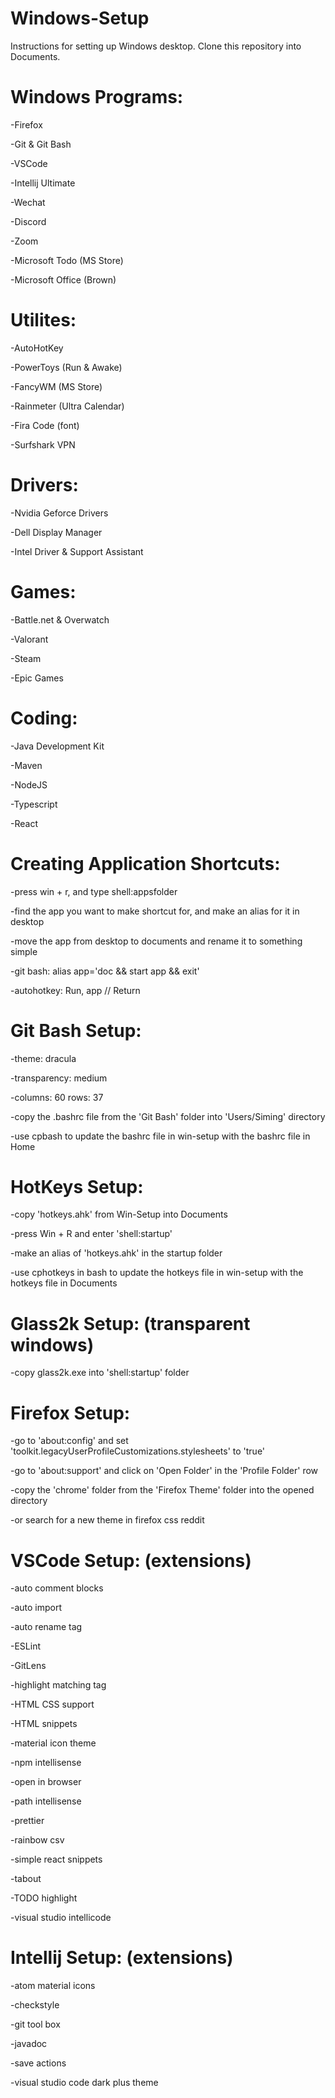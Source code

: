 # Windows-Setup

Instructions for setting up Windows desktop. Clone this repository into Documents.

# Windows Programs:

-Firefox

-Git & Git Bash

-VSCode

-Intellij Ultimate

-Wechat

-Discord

-Zoom

-Microsoft Todo (MS Store)

-Microsoft Office (Brown)

# Utilites:

-AutoHotKey

-PowerToys (Run & Awake)

-FancyWM (MS Store)

-Rainmeter (Ultra Calendar)

-Fira Code (font)

-Surfshark VPN

# Drivers:

-Nvidia Geforce Drivers

-Dell Display Manager

-Intel Driver & Support Assistant

# Games:

-Battle.net & Overwatch

-Valorant

-Steam

-Epic Games

# Coding:

-Java Development Kit

-Maven

-NodeJS

-Typescript

-React

# Creating Application Shortcuts:

-press win + r, and type shell:appsfolder

-find the app you want to make shortcut for, and make an alias for it in desktop

-move the app from desktop to documents and rename it to something simple

-git bash: alias app='doc && start app && exit'

-autohotkey: Run, app // Return

# Git Bash Setup:

-theme: dracula

-transparency: medium

-columns: 60 rows: 37

-copy the .bashrc file from the 'Git Bash' folder into 'Users/Siming' directory

-use cpbash to update the bashrc file in win-setup with the bashrc file in Home

# HotKeys Setup:

-copy 'hotkeys.ahk' from Win-Setup into Documents

-press Win + R and enter 'shell:startup'

-make an alias of 'hotkeys.ahk' in the startup folder

-use cphotkeys in bash to update the hotkeys file in win-setup with the hotkeys file in Documents

# Glass2k Setup: (transparent windows)

-copy glass2k.exe into 'shell:startup' folder

# Firefox Setup:

-go to 'about:config' and set 'toolkit.legacyUserProfileCustomizations.stylesheets' to 'true'

-go to 'about:support' and click on 'Open Folder' in the 'Profile Folder' row

-copy the 'chrome' folder from the 'Firefox Theme' folder into the opened directory

-or search for a new theme in firefox css reddit

# VSCode Setup: (extensions)

-auto comment blocks

-auto import

-auto rename tag

-ESLint

-GitLens

-highlight matching tag

-HTML CSS support

-HTML snippets

-material icon theme

-npm intellisense

-open in browser

-path intellisense

-prettier

-rainbow csv

-simple react snippets

-tabout

-TODO highlight

-visual studio intellicode

# Intellij Setup: (extensions)

-atom material icons

-checkstyle

-git tool box

-javadoc

-save actions

-visual studio code dark plus theme
